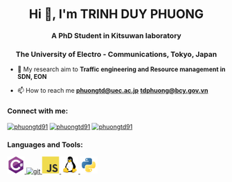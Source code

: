 <h1 align="center">Hi 👋, I'm TRINH DUY PHUONG</h1>
<h3 align="center">A PhD Student in Kitsuwan laboratory</h3>
<h3 align="center">The University of Electro - Communications, Tokyo, Japan</h3>

- 🔭 My research aim to **Traffic engineering and Resource management in SDN, EON**

- 📫 How to reach me **phuongtd@uec.ac.jp** **tdphuong@bcy.gov.vn**

<h3 align="left">Connect with me:</h3>
<p align="left">
<a href="https://linkedin.com/in/phuongtd91" target="blank"><img align="center" src="https://raw.githubusercontent.com/rahuldkjain/github-profile-readme-generator/master/src/images/icons/Social/linked-in-alt.svg" alt="phuongtd91" height="30" width="40" /></a>
<a href="https://fb.com/phuongtd91" target="blank"><img align="center" src="https://raw.githubusercontent.com/rahuldkjain/github-profile-readme-generator/master/src/images/icons/Social/facebook.svg" alt="phuongtd91" height="30" width="40" /></a>
<a href="https://instagram.com/phuongtd91" target="blank"><img align="center" src="https://raw.githubusercontent.com/rahuldkjain/github-profile-readme-generator/master/src/images/icons/Social/instagram.svg" alt="phuongtd91" height="30" width="40" /></a>
</p>

<h3 align="left">Languages and Tools:</h3>
<p align="left"> <a href="https://www.w3schools.com/cs/" target="_blank" rel="noreferrer"> <img src="https://raw.githubusercontent.com/devicons/devicon/master/icons/csharp/csharp-original.svg" alt="csharp" width="40" height="40"/> </a> <a href="https://git-scm.com/" target="_blank" rel="noreferrer"> <img src="https://www.vectorlogo.zone/logos/git-scm/git-scm-icon.svg" alt="git" width="40" height="40"/> </a> <a href="https://developer.mozilla.org/en-US/docs/Web/JavaScript" target="_blank" rel="noreferrer"> <img src="https://raw.githubusercontent.com/devicons/devicon/master/icons/javascript/javascript-original.svg" alt="javascript" width="40" height="40"/> </a> <a href="https://www.linux.org/" target="_blank" rel="noreferrer"> <img src="https://raw.githubusercontent.com/devicons/devicon/master/icons/linux/linux-original.svg" alt="linux" width="40" height="40"/> </a> <a href="https://www.python.org" target="_blank" rel="noreferrer"> <img src="https://raw.githubusercontent.com/devicons/devicon/master/icons/python/python-original.svg" alt="python" width="40" height="40"/> </a> </p>

